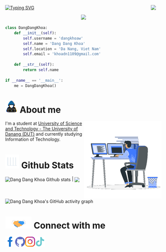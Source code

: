 <a href="https://git.io/typing-svg"><img src="https://readme-typing-svg.demolab.com?font=Fira+Code&duration=3500&pause=1000&color=18E532&center=true&width=400&height=70&lines=Hi+%2C+I'm+Dang+Dang+Khoa" alt="Typing SVG" /><img align="right" src="https://media.giphy.com/media/hvRJCLFzcasrR4ia7z/giphy.gif" width="35"></a>

<p align="center"><a href="https://visitcount.itsvg.in">
  <img src="https://visitcount.itsvg.in/api?id=dangkhoaw&label=Profile%20Views&color=1&icon=2&pretty=true" />
</a></p>

```python
class DangDangKhoa:
    def __init__(self):
        self.username = 'dangkhoaw'
        self.name = 'Dang Dang Khoa'
        self.location = 'Da Nang, Viet Nam'
        self.email = 'khoadn1109@gmail.com'

    def __str__(self):
        return self.name

if __name__ == '__main__':
    me = DangDangKhoa()
```

# <img src="src/about_me.gif" width = 40px> About me

<picture><img align="right" src="src/Right_Side.gif" width = 250px></picture>

<p>I'm a student at <a href="https://www.facebook.com/bachkhoaDUT">University of Science and Technology - The University of Danang (DUT)</a> and currently studying Information of Technology.</p>

# <img src="src/Statistics.gif" width = 45px> Github Stats

<a><img align="center" src="https://github-readme-stats.vercel.app/api?username=dangkhoaw&include_all_commits=true&count_private=true&show_icons=true&line_height=20&title_color=7A7ADB&icon_color=2234AE&text_color=D3D3D3&bg_color=0,000000,130F40" alt="Dang Dang Khoa Github stats" /></a> | <a><img align="center" src="https://github-readme-stats.vercel.app/api/top-langs/?username=dangkhoaw&layout=compact&hide_progress=true&line_height=20&title_color=7A7ADB&icon_color=2234AE&text_color=D3D3D3&bg_color=0,000000,130F40" /></a>
![Dang Dang Khoa's GitHub activity graph](https://github-readme-activity-graph.vercel.app/graph?username=dangkhoaw&theme=react&bg_color=282C35)

<!-- # 📌 Pin reponsitories

<a href="https://github.com/dangkhoaw/quan-ly-sinh-vien"><img align="center" src="https://github-readme-stats.vercel.app/api/pin/?username=dangkhoaw&repo=quan-ly-sinh-vien&theme=catppuccin_mocha&show_owner=false" alt="Quản lý sinh viên" /></a> | <a href="https://github.com/dangkhoaw/quan-ly-tiem-internet"><img align="center" src="https://github-readme-stats.vercel.app/api/pin/?username=dangkhoaw&repo=quan-ly-tiem-internet&theme=catppuccin_mocha&show_owner=false" /></a> -->

# <img src="src/handshake.gif" width = 85px> Connect with me

<p><a href = 'https://facebook.com/khoaw.dang'><img width = '32px' align= 'left' src="src/facebook-alt.svg"/></a>  
<a href = 'https://github.com/dangkhoaw'><img width = '32px' align= 'left' src="src/github.svg"/></a>            
<a href = 'https://www.instagram.com/_dang_khoaw_'><img width = '32px' align= 'left' src="src/instagram.svg"/></a>
<a href = 'https://www.tiktok.com/@dang.khoaw'><img width = '32px' align= 'left' src="src/tiktok.svg"/></a></p>
